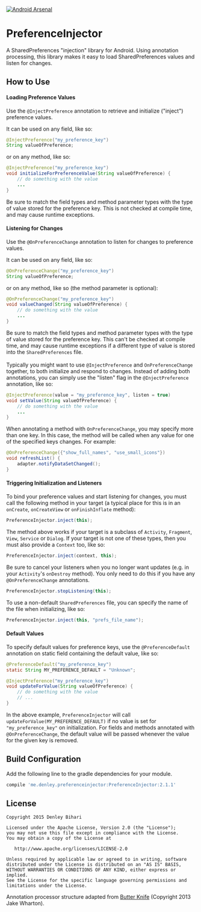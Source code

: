 [![Android Arsenal](https://img.shields.io/badge/Android%20Arsenal-PreferenceInjector-brightgreen.svg?style=flat)](https://android-arsenal.com/details/1/1569)

# PreferenceInjector
A SharedPreferences "injection" library for Android. Using annotation processing, this library makes it easy to load SharedPreferences values and listen for changes.


How to Use
-------

#### Loading Preference Values
Use the `@InjectPreference` annotation to retrieve and initialize ("inject") preference values.

It can be used on any field, like so:
```java
@InjectPreference("my_preference_key")
String valueOfPreference;
```

or on any method, like so:
```java
@InjectPreference("my_preference_key")
void initializeForPreferenceValue(String valueOfPreference) {
    // do something with the value
    ...
}
```

Be sure to match the field types and method parameter types with the type of value stored for the preference key. This is not checked at compile time, and may cause runtime exceptions.

#### Listening for Changes
Use the `@OnPreferenceChange` annotation to listen for changes to preference values.

It can be used on any field, like so:
```java
@OnPreferenceChange("my_preference_key")
String valueOfPreference;
```

or on any method, like so (the method parameter is optional):
```java
@OnPreferenceChange("my_preference_key")
void valueChanged(String valueOfPreference) {
    // do something with the value
    ...
}
```

Be sure to match the field types and method parameter types with the type of value stored for the preference key. This can't be checked at compile time, and may cause runtime exceptions if a different type of value is stored into the `SharedPreferences` file.
<br/><br/>
Typically you might want to use `@InjectPreference` and `OnPreferenceChange` together, to both initialize and respond to changes. Instead of adding both annotations, you can simply use the "listen" flag in the `@InjectPreference` annotation, like so:
```java
@InjectPreference(value = "my_preference_key", listen = true)
void setValue(String valueOfPreference) {
    // do something with the value
    ...
}
```

When annotating a method with `OnPreferenceChange`, you may specify more than one key. In this case, the method will be called when any value for one of the specified keys changes. For example:
```java
@OnPreferenceChange({"show_full_names", "use_small_icons"})
void refreshList() {
    adapter.notifyDataSetChanged();
}
```

#### Triggering Initialization and Listeners
To bind your preference values and start listening for changes, you must call the following method in your target (a typical place for this is in an `onCreate`, `onCreateView` or `onFinishInflate` method):
```java
PreferenceInjector.inject(this);
```

The method above works if your target is a subclass of `Activity`, `Fragment`, `View`, `Service` or `Dialog`. If your target is not one of these types, then you must also provide a `Context` too, like so:
```java
PreferenceInjector.inject(context, this);
```

Be sure to cancel your listeners when you no longer want updates (e.g. in your `Activity`'s `onDestroy` method). You only need to do this if you have any `@OnPreferenceChange` annotations.
```java
PreferenceInjector.stopListening(this);
```

To use a non-default `SharedPreferences` file, you can specify the name of the file when initializing, like so:
```java
PreferenceInjector.inject(this, "prefs_file_name");
```

#### Default Values
To specify default values for preference keys, use the `@PreferenceDefault` annotation on static field containing the default value, like so:
```java
@PreferenceDefault("my_preference_key")
static String MY_PREFERENCE_DEFAULT = "Unknown";

@InjectPreference("my_preference_key")
void updateForValue(String valueOfPreference) {
    // do something with the value
    // ...
}
```

In the above example, `PreferenceInjector` will call `updateForValue(MY_PREFERENCE_DEFAULT)` if no value is set for `"my_preference_key"` on initialization. For fields and methods annotated with `@OnPreferenceChange`, the default value will be passed whenever the value for the given key is removed.

Build Configuration
--------

Add the following line to the gradle dependencies for your module.
```groovy
compile 'me.denley.preferenceinjector:PreferenceInjector:2.1.1'
```

License
-------

    Copyright 2015 Denley Bihari

    Licensed under the Apache License, Version 2.0 (the "License");
    you may not use this file except in compliance with the License.
    You may obtain a copy of the License at

       http://www.apache.org/licenses/LICENSE-2.0

    Unless required by applicable law or agreed to in writing, software
    distributed under the License is distributed on an "AS IS" BASIS,
    WITHOUT WARRANTIES OR CONDITIONS OF ANY KIND, either express or implied.
    See the License for the specific language governing permissions and
    limitations under the License.

Annotation processor structure adapted from [Butter Knife](https://github.com/JakeWharton/butterknife) (Copyright 2013 Jake Wharton).
